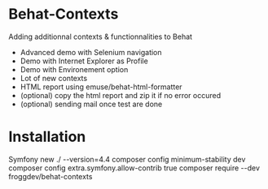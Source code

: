# Behat-Contexts
Adding additionnal contexts &amp; functionnalities to Behat
- Advanced demo with Selenium navigation
- Demo with Internet Explorer as Profile
- Demo with Environement option
- Lot of new contexts
- HTML report using emuse/behat-html-formatter
- (optional) copy the html report and zip it if no error occured
- (optional) sending mail once test are done

# Installation
Symfony new ./ --version=4.4
composer config minimum-stability dev	
composer config extra.symfony.allow-contrib true
composer require --dev froggdev/behat-contexts
